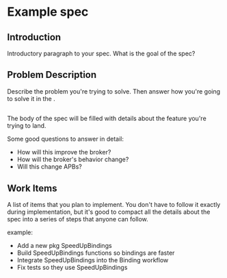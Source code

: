 # Example spec

## Introduction
Introductory paragraph to your spec. What is the goal of the spec?

## Problem Description
Describe the problem you're trying to solve. Then answer how you're going
to solve it in the <Implementation Details>.

## <Implementation Details>
The body of the spec will be filled with details about the feature you're
trying to land.

Some good questions to answer in detail:
 - How will this improve the broker?
 - How will the broker's behavior change?
 - Will this change APBs?

## Work Items

A list of items that you plan to implement. You don't have to follow it
exactly during implementation, but it's good to compact all the details
about the spec into a series of steps that anyone can follow.

example:
 - Add a new pkg SpeedUpBindings
 - Build SpeedUpBindings functions so bindings are faster
 - Integrate SpeedUpBindings into the Binding workflow
 - Fix tests so they use SpeedUpBindings
